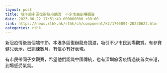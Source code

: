 ```yaml
---
layout: post
title: 端午節多區復辦龍舟競渡　不少市民到場觀賞
date: 2023-06-22 17:51:49.000000000 +08:00
link: https://news.rthk.hk/rthk/ch/component/k2/1705894-20230622.htm
categories: rthk
---
```


新冠疫情後首個端午節，本港多區復辦龍舟競渡，吸引不少市民到場觀賞。有參賽健兒表示，已訓練數月，有信心有好表現。

有市民帶同子女觀賽，希望他們認識中國傳統，也有深圳旅客疫情過後首次來港，到場感受氣氛。
